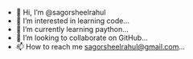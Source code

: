 - 👋 Hi, I’m @sagorsheelrahul
- 👀 I’m interested in learning code...
- 🌱 I’m currently learning paython...
- 💞️ I’m looking to collaborate on GitHub...
- 📫 How to reach me sagorsheelrahul@gmail.com...

<!---
sagorsheelrahul/sagorsheelrahul is a ✨ special ✨ repository because its `README.md` (this file) appears on your GitHub profile.
You can click the Preview link to take a look at your changes.
--->
